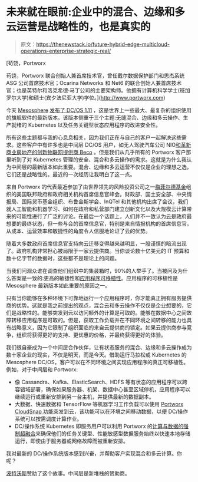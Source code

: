 # 未来就在眼前:企业中的混合、边缘和多云运营是战略性的，也是真实的

> 原文：<https://thenewstack.io/future-hybrid-edge-multicloud-operations-enterprise-strategic-real/>

[](http://www.portworx.com)

 [苟饶，Portworx

苟饶，Portworx 联合创始人兼首席技术官，曾任戴尔数据保护部门和思杰系统 ASG 公司首席技术官；Ocarina Networks 和 Net6 的联合创始人兼首席技术官；也是英特尔和洛克希德·马丁公司的主要架构师。他拥有计算机科学学士(班加罗尔大学)和硕士(宾夕法尼亚大学)学位。](http://www.portworx.com) [](http://www.portworx.com)

今天 [Mesosphere](https://mesosphere.com/) [发布了 DC/OS 1.11](https://mesosphere.com/blog/dcos-1_11-overview/) ，这是世界上一些最大、最复杂的组织使用的旗舰软件的最新版本。该版本侧重于三个主题:无缝混合、边缘和多云操作、生产就绪的 Kubernetes 以及任务关键型状态应用程序的改进安全性。

所有这些主题都与我的心息息相关，因为我们正在与自己的客户一起解决这些需求。这些客户中有许多也是中间层 DC/OS 用户，如无人驾驶汽车公司 NIO[和革新商业房地产的创新物联网提供商 Beco](https://thenewstack.io/3-devops-insights-nio-maker-self-driving-cars-kubernetes-power-user) 。但是我们从几乎所有的 Portworx 客户那里听到了对 Kubernetes 管理的安全、混合和多云操作的需求。这就是为什么我认为中间层的最新版本如此重要。混合、边缘和多云运营不仅仅是企业的理想之选，它们还是战略性的。最近的一次经历让我明白了这一点。

来自 Portworx 的代表最近参加了由世界领先的风险投资公司之一[梅菲尔德基金](https://www.mayfield.com/)组织的美国联邦政府和政府相关机构首席信息官峰会。财政部、国土安全部、中央情报局、国际货币基金组织、布鲁金斯学会、InQTel 和其他机构出席了会议，我们就人工智能和机器学习、如何在政府和私营部门建立创新文化以及大规模云计算带来的可能性进行了广泛的讨论。在最后一个话题上，人们并不一致认为云是政府最想要的最终状态，但一些与会的首席信息官，特别是来自情报机构的首席信息官，从成本、运营效率和敏捷性的角度令人信服地论证了云的优势。

随着大多数政府首席信息官支持向云迁移变得越来越明显，一股谨慎的暗流出现了。政府机构非常担心被局限于一家云提供商。当你谈论数十亿美元的 IT 预算和数十亿字节的数据时，这些都不是理论上的问题。

当我们问观众谁在调查他们组织中的集装箱时，90%的人举手了。当被问及为什么答案是一致的:更高的敏捷性和[应用程序可移植性](https://portworx.com/application-portability-kubernetes/)。应用程序的可移植性是 Mesosphere 最新版本如此重要的原因之一。

只有当你能够在多种环境下可靠地运行一个应用程序时，你才能真正拥有服务提供商的优势。这就是我之前提出的观点，混合云和多云操作不仅仅是企业想要的，它们是战略性的。能够突发到云以访问额外的计算是可取的。能够在数据中心之间故障转移应用程序是可取的。但是，获取工作负载并在不同环境之间转移的能力也具有战略意义，因为它限制了组织面临的来自云提供商的锁定。如果云提供商参与竞争，组织将获得更好的支持、更优惠的价格，并最终获得更好的体验。

我们很自豪成为一个中间层合作伙伴，让有状态服务的混合、边缘和多云操作成为数十家企业的现实，不仅是明天，而是今天。借助运行马拉松或 Kubernetes 的 Mesosphere DC/OS，客户可以在不同环境之间实现应用程序的真正可移植性。例如，对于中间层和 Portworx:

*   像 Cassandra、Kafka、ElasticSearch、HDFS 等有状态的应用程序可以跨容错域部署，确保如果服务器、机架、数据中心甚至区域停机，应用程序可以继续运行或重新安排到另一台主机，并提供最新的数据副本。
*   大数据、快速数据和 TensorFlow 等机器学习工作负载可以使用 [Portworx CloudSnap 功能](https://docs.portworx.com/cloud/backups.html)突发到云，该功能可以在环境之间移动数据，以便 DC/操作系统可以按需调度计算作业。
*   DC/操作系统 Kubernetes 即服务用户可以利用 Portworx 的[计算与数据的强制超融合](https://docs.portworx.com/scheduler/kubernetes/stork.html)来确保他们的任务关键型、性能敏感型数据服务始终以快速本地存储运行，即使由于服务器或网络故障而被重新安排。

我对最新的 DC/操作系统版本感到兴奋，并帮助客户实现混合和多云计算。你呢？

[波特沃斯](https://portworx.com/)赞助了这个故事。中间层是新堆栈的赞助商。

<svg xmlns:xlink="http://www.w3.org/1999/xlink" viewBox="0 0 68 31" version="1.1"><title>Group</title> <desc>Created with Sketch.</desc></svg>